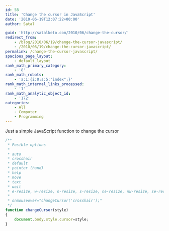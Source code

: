 ```yaml
---
id: 58
title: 'Change the cursor in JavaScript'
date: '2010-06-19T12:07:22+00:00'
author: Satal

guid: 'http://satalketo.com/2010/06/change-the-cursor/'
redirect_from:
    - /blog/2010/06/19/change-the-cursor-javascript/
    - /2010/06/19/change-the-cursor-javascript/
permalink: /change-the-cursor-javascript/
spacious_page_layout:
    - default_layout
rank_math_primary_category:
    - '8'
rank_math_robots:
    - 'a:1:{i:0;s:5:"index";}'
rank_math_internal_links_processed:
    - '1'
rank_math_analytic_object_id:
    - '172'
categories:
    - All
    - Computer
    - Programming
---
```


Just a simple JavaScript function to change the cursor

```javascript
/**
 * Posible options
 * 
 * auto
 * crosshair
 * default
 * pointer (hand)
 * help
 * move
 * text
 * wait
 * e-resize, w-resize, n-resize, s-resize, ne-resize, nw-resize, se-resize, sw-resize
 * 
 * onmouseover="changeCursor('crosshair');"
 */
function changeCursor(style)
{
    document.body.style.cursor=style;
}
```